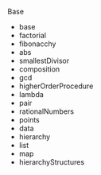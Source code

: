 Base
+ base
+ factorial
+ fibonacchy
+ abs
+ smallestDivisor
+ composition
+ gcd
+ higherOrderProcedure
+ lambda
+ pair
+ rationalNumbers
+ points
+ data
+ hierarchy
+ list
+ map
+ hierarchyStructures